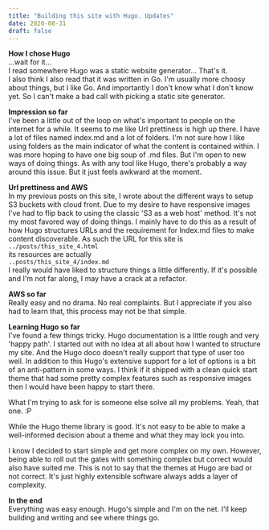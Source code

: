 ```yaml
---
title: "Building this site with Hugo. Updates"
date: 2020-08-31
draft: false
---
```


**How I chose Hugo**  
...wait for it...  
I read somewhere Hugo was a static website generator... That's it.  
I also think I also read that it was written in Go.
I'm usually more choosy about things, but I like Go. And importantly I don't know what I don't know yet. So I can't make a bad call with picking a static site generator.

**Impression so far**  
I've been a little out of the loop on what's important to people on the internet for a while. It seems to me like Url prettiness is high up there. I have a lot of files named index.md and a lot of folders. I'm not sure how I like using folders as the main indicator of what the content is contained within. I was more hoping to have one big soup of .md files. But I'm open to new ways of doing things. As with any tool like Hugo, there's probably a way around this issue. But it just feels awkward at the moment. 

**Url prettiness and AWS**  
In my previous posts on this site, I wrote about the different ways to setup S3 buckets with cloud front. Due to my desire to have responsive images I've had to flip back to using the classic 'S3 as a web host' method. It's not my most favored way of doing things. I mainly have to do this as a result of how Hugo structures URLs and the requirement for Index.md files to make content discoverable. As such the URL for this site is  
```../posts/this_site_4.html```  
its resources are actually  
```..posts/this_site_4/index.md```  
I really would have liked to structure things a little differently. If it's possible and I'm not far along, I may have a crack at a refactor.

**AWS so far**  
Really easy and no drama. No real complaints. But I appreciate if you also had to learn that, this process may not be that simple.

**Learning Hugo so far**  
I've found a few things tricky. Hugo documentation is a little rough and very 'happy path'.
I started out with no idea at all about how I wanted to structure my site. And the Hugo doco doesn't really support that type of user too well. In addition to this Hugo's extensive support for a lot of options is a bit of an anti-pattern in some ways. 
I think if it shipped with a clean quick start theme that had some pretty complex features such as responsive images then I would have been happy to start there.

What I'm trying to ask for is someone else solve all my problems. Yeah, that one. :P

While the Hugo theme library is good. It's not easy to be able to make a well-informed decision about a theme and what they may lock you into. 

I know I decided to start simple and get more complex on my own. However, being able to roll out the gates with something complex but correct would also have suited me. This is not to say that the themes at Hugo are bad or not correct. It's just highly extensible software always adds a layer of complexity.

**In the end**   
Everything was easy enough. Hugo's simple and I'm on the net. I'll keep building and writing and see where things go.
